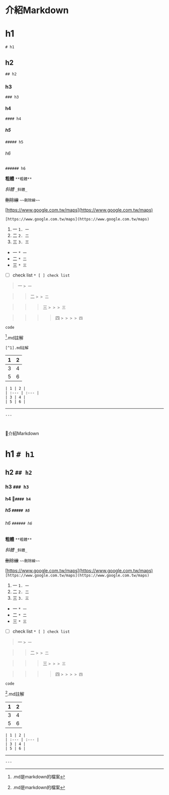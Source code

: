 # 介紹Markdown

# h1 
`# h1`

## h2 
`## h2`

### h3 
`### h3`

#### h4 
`#### h4`

##### h5 
`##### h5`

###### h6 
`###### h6`

**粗體** 
`**粗體**`

_斜體_ 
`_斜體_`

~~刪除線~~ 
`~~刪除線~~`

[https://www.google.com.tw/maps](https://www.google.com.tw/maps)

`[https://www.google.com.tw/maps](https://www.google.com.tw/maps)`

1. 一 `1. 一`
2. 二 `2. 二`
3. 三 `3. 三`


* 一 `* 一 `
* 二 `* 二`
* 三 `* 三`

* [ ] check list
`* [ ] check list`

> 一 
`> 一`

> > 二 
`> > 二`

> > > 三 
`> > > 三`

> > > > 四 
`> > > > 四`

```
code
```

[^1].md註解 

`[^1].md註解`

| 1 | 2 |
| :--- | :--- |
| 3 | 4 |
| 5 | 6 |

```
| 1 | 2 |
| :--- | :--- |
| 3 | 4 |
| 5 | 6 |
```


---
`---`


#
介紹Markdown

# h1 `# h1`

## h2 `## h2`

### h3 `### h3`

#### h4 `#### h4`

##### h5 `##### h5`

###### h6 `###### h6`

**粗體** `**粗體**`

_斜體_ `_斜體_`

~~刪除線~~ `~~刪除線~~`

[https://www.google.com.tw/maps](https://www.google.com.tw/maps)
`[https://www.google.com.tw/maps](https://www.google.com.tw/maps)`

1. 一 `1. 一`
2. 二 `2. 二`
3. 三 `3. 三`


* 一 `* 一 `
* 二 `* 二`
* 三 `* 三`

* [ ] check list
`* [ ] check list`

> 一 `> 一`

> > 二 `> > 二`

> > > 三 `> > > 三`

> > > > 四 `> > > > 四`

```
code
```

[^1].md註解

| 1 | 2 |
| :--- | :--- |
| 3 | 4 |
| 5 | 6 |

```
| 1 | 2 |
| :--- | :--- |
| 3 | 4 |
| 5 | 6 |
```


---
`---`


[^1]: .md是markdown的檔案 